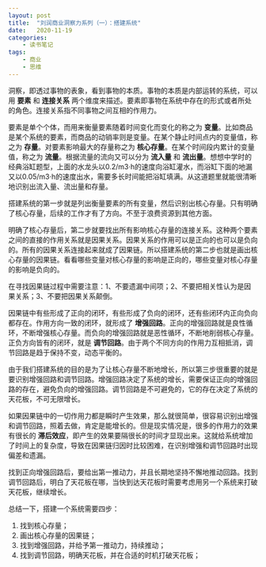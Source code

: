 ```yaml
---
layout: post
title:  "刘润商业洞察力系列（一）：搭建系统"
date:   2020-11-19
categories:
    - 读书笔记
tags:
    - 商业
    - 思维
---
```


洞察，即透过事物的表象，看到事物的本质。事物的本质是内部运转的系统，可以用 __要素__ 和 __连接关系__ 两个维度来描述。要素即事物在系统中存在的形式或者所处的角色。连接关系指不同事物之间互相的作用力。  

要素是单个个体，而用来衡量要素随着时间变化而变化的称之为 __变量__。比如商品是某个系统的要素，而商品的动销率则是变量。在某个静止时间点内的变量值，称之为 __存量__。对要素影响最大的存量称之为 __核心存量__。在某个时间段内累计的变量值，称之为 __流量__。根据流量的流向又可以分为 __流入量__ 和 __流出量__。想想中学时的经典浴缸题型，上面的水龙头以0.2/m3·h的速度向浴缸灌水，而浴缸下面的地漏又以0.05/m3·h的速度出水，需要多长时间能把浴缸填满。从这道题里就能很清晰地识别出流入量、流出量和存量。    

搭建系统的第一步就是列出衡量要素的所有变量，然后识别出核心存量。只有明确了核心存量，后续的工作才有了方向。不至于浪费资源到其他方面。  

明确了核心存量后，第二步就要找出所有影响核心存量的连接关系。这种两个要素之间的直接的作用关系就是因果关系。因果关系的作用可以是正向的也可以是负向的。所有的因果关系连接起来就成了因果链。所以搭建系统的第二步也就是画出核心存量的因果链。看看哪些变量对核心存量的影响是正向的，哪些变量对核心存量的影响是负向的。  

在寻找因果链过程中需要注意：1、不要遗漏中间项；2、不要把相关性认为是因果关系；3、不要把因果关系颠倒。  

因果链中有些形成了正向的闭环，有些形成了负向的闭环，还有些闭环内正向负向都存在。作用方向一致的闭环，就形成了 __增强回路__。正向的增强回路就是良性循环，不断增强核心存量。而负向的增强回路就是恶性循环，不断地削弱核心存量。正负方向皆有的闭环，就是 __调节回路__。由于两个不同方向的作用力互相抵消，调节回路是趋于保持不变，动态平衡的。  

由于我们搭建系统的目的是为了让核心存量不断地增长，所以第三步很重要的就是要识别增强回路和调节回路。增强回路决定了系统的增长，需要保证正向的增强回路的存在，避免负向的增强回路。调节回路是不可避免的，它的存在决定了系统的天花板，不可无限增长。

如果因果链中的一切作用力都是瞬时产生效果，那么就很简单，很容易识别出增强和调节回路，照着去做，肯定是能增长的。但是现实情况是，很多的作用力的效果有很长的 __滞后效应__，即产生的效果要隔很长的时间才显现出来。这就给系统增加了时间上的复杂度，导致在因果链归因时比较困难，在识别增强和调节回路时出现偏差和遗漏。  

找到正向增强回路后，要给出第一推动力，并且长期地坚持不懈地推动回路。找到调节回路后，明白了天花板在哪，当快到达天花板时需要考虑用另一个系统来打破天花板，继续增长。  

总结一下，搭建一个系统需要四步：
1. 找到核心存量；  
2. 画出核心存量的因果链；  
3. 找到增强回路，并给予第一推动力，持续推动；  
4. 找到调节回路，明确天花板，并在合适的时机打破天花板；  
